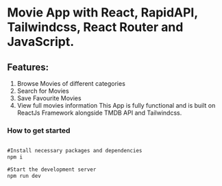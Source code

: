 # Movie App with React, RapidAPI, Tailwindcss, React Router and JavaScript.


## Features:
1. Browse Movies of different categories
2. Search for Movies
3. Save Favourite Movies
4. View full movies information
This App is fully functional and is built on ReactJs Framework alongside TMDB API and Tailwindcss.

### How to get started
```js

#Install necessary packages and dependencies
npm i

#Start the development server
npm run dev 

```
